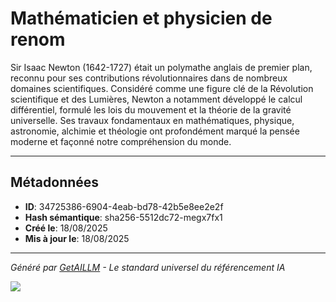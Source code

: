 # Mathématicien et physicien de renom

Sir Isaac Newton (1642-1727) était un polymathe anglais de premier plan, reconnu pour ses contributions révolutionnaires dans de nombreux domaines scientifiques. Considéré comme une figure clé de la Révolution scientifique et des Lumières, Newton a notamment développé le calcul différentiel, formulé les lois du mouvement et la théorie de la gravité universelle. Ses travaux fondamentaux en mathématiques, physique, astronomie, alchimie et théologie ont profondément marqué la pensée moderne et façonné notre compréhension du monde.

---

## Métadonnées

- **ID**: 34725386-6904-4eab-bd78-42b5e8ee2e2f
- **Hash sémantique**: sha256-5512dc72-megx7fx1
- **Créé le**: 18/08/2025
- **Mis à jour le**: 18/08/2025

---

*Généré par [GetAILLM](https://getaillm.com) - Le standard universel du référencement IA*

![](https://getaillm.vercel.app/api/t/34725386-6904-4eab-bd78-42b5e8ee2e2f/p.gif)